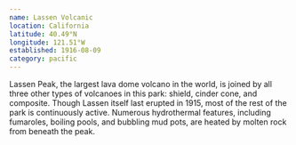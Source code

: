 ```yaml
---
name: Lassen Volcanic
location: California
latitude: 40.49°N
longitude: 121.51°W
established: 1916-08-09
category: pacific
---
```


Lassen Peak, the largest lava dome volcano in the world, is joined by all three other types of volcanoes in this park: shield, cinder cone, and composite. Though Lassen itself last erupted in 1915, most of the rest of the park is continuously active. Numerous hydrothermal features, including fumaroles, boiling pools, and bubbling mud pots, are heated by molten rock from beneath the peak.
